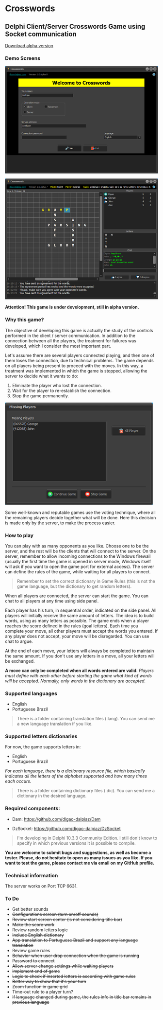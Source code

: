 # Crosswords

## Delphi Client/Server Crosswords Game using Socket communication

[Download alpha version](https://github.com/digao-dalpiaz/Crosswords/releases)

### Demo Screens

![Welcome screen](Images/demo_welcome.png)

![Playing screen](Images/demo_playing.png)

**Attention! This game is under development, still in alpha version.**

### Why this game?

The objective of developing this game is actually the study of the controls performed in the client / server communication.
In addition to the connection between all the players, the treatment for failures was developed, which I consider the most important part.

Let's assume there are several players connected playing, and then one of them loses the connection, due to technical problems.
The game depends on all players being present to proceed with the moves. In this way, a treatment was implemented in which the game is stopped, allowing the server to decide what it wants to do:

1. Eliminate the player who lost the connection.
2. Wait for the player to re-establish the connection.
3. Stop the game permanently.

![Missing players screen](Images/demo_drop.png)

Some well-known and reputable games use the voting technique, where all the remaining players decide together what will be done. Here this decision is made only by the server, to make the process easier.

### How to play

You can play with as many opponents as you like.
Choose one to be the server, and the rest will be the clients that will connect to the server.
On the server, remember to allow incoming connections to the Windows firewall (usually the first time the game is opened in server mode, Windows itself will ask if you want to open the game port for external access).
The server can define the rules of the game, while waiting for all players to connect.

> Remember to set the correct dictionary in Game Rules (this is not the game language, but the dictionary to get random letters).

When all players are connected, the server can start the game.
You can chat to all players at any time using side panel.

Each player has his turn, in sequential order, indicated on the side panel.
All players will initially receive the same amount of letters.
The idea is to build words, using as many letters as possible.
The game ends when a player reaches the score defined in the rules (goal letters).
Each time you complete your move, all other players must accept the words you entered. If any player does not accept, your move will be disregarded. You can use chat to argue.

At the end of each move, your letters will always be completed to maintain the same amount. If you don't use any letters in a move, all your letters will be exchanged.

**A move can only be completed when all words entered are valid.**
*Players must define with each other before starting the game what kind of words will be accepted. Normally, only words in the dictionary are accepted.*

### Supported languages

- English
- Portuguese Brazil

> There is a folder containing translation files (.lang). You can send me a new language translation if you like.

### Supported letters dictionaries

For now, the game supports letters in:
- English
- Portuguese Brazil

*For each language, there is a dictionary resource file, which basically indicates all the letters of the alphabet supported and how many times each occurs.*

> There is a folder containing dictionary files (.dic). You can send me a dictionary in the desired language.

### Required components:

- Dam: https://github.com/digao-dalpiaz/Dam

- DzSocket: https://github.com/digao-dalpiaz/DzSocket

> I'm developing in Delphi 10.3.3 Community Edition. I still don't know to specify in which previous versions it is possible to compile.

**You are welcome to submit bugs and suggestions, as well as become a tester. Please, do not hesitate to open as many issues as you like. If you want to test the game, please contact me via email on my GitHub profile.**

### Technical information

The server works on Port TCP 6631.

### To Do

- Get better sounds
- ~~Configurations screen (turn on/off sounds)~~
- ~~Review start screen center (is not considering title bar)~~
- ~~Make the score work~~
- ~~Review random letters logic~~
- ~~Include English dictionary~~
- ~~App translation to Portuguese Brazil and support any language translation~~
- Review game rules
- ~~Behavior when user drop connection when the game is running~~
- ~~Password to connect~~
- ~~Allow server change settings while waiting players~~
- ~~Implement end of game~~
- ~~Logic to check if inserted letters is according with game rules~~
- ~~Better way to show that it's your turn~~
- ~~Zoom function in game grid~~
- Time-out rule to a player turn?
- ~~If language changed during game, the rules info in title bar remains in previous language~~
